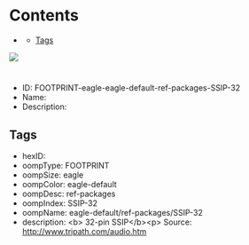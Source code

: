 



Contents
========

* [](#)
	* [Tags](#tags)
  
![][im]
# 

- ID: FOOTPRINT-eagle-eagle-default-ref-packages-SSIP-32
- Name: 
- Description: 

## Tags

- hexID: 
- oompType: FOOTPRINT
- oompSize: eagle
- oompColor: eagle-default
- oompDesc: ref-packages
- oompIndex: SSIP-32
- oompName: eagle-default/ref-packages/SSIP-32
- description: &lt;b&gt; 32-pin SSIP&lt;/b&gt;&lt;p&gt;&#xD;
Source: http://www.tripath.com/audio.htm



[im]: image.png

